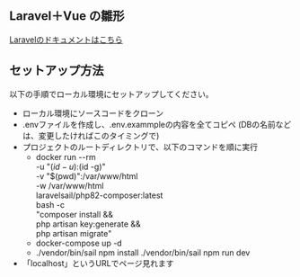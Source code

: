 ## Laravel＋Vue の雛形

[Laravelのドキュメントはこちら](https://laravel.com/docs)

## セットアップ方法

以下の手順でローカル環境にセットアップしてください。

* ローカル環境にソースコードをクローン
* .envファイルを作成し、.env.exammpleの内容を全てコピペ (DBの名前などは、変更したければこのタイミングで)
* プロジェクトのルートディレクトリで、以下のコマンドを順に実行
    * docker run --rm \
    -u "$(id -u):$(id -g)" \
    -v "$(pwd)":/var/www/html \
    -w /var/www/html \
    laravelsail/php82-composer:latest \
    bash -c \
    "composer install && \
     php artisan key:generate && \
     php artisan migrate"
    * docker-compose up -d
    * ./vendor/bin/sail npm install
    ./vendor/bin/sail npm run dev
* 「localhost」というURLでページ見れます

